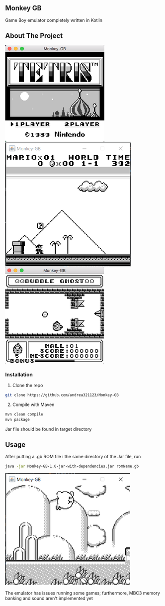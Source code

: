 <!--
*** Thanks for checking out this README Template. If you have a suggestion that would
*** make this better, please fork the repo and create a pull request or simply open
*** an issue with the tag "enhancement".
*** Thanks again! Now go create something AMAZING! :D
***
***
***
*** To avoid retyping too much info. Do a search and replace for the following:
*** github_username, repo, twitter_handle, email
-->





<!-- PROJECT SHIELDS -->
<!--
*** I'm using markdown "reference style" links for readability.
*** Reference links are enclosed in brackets [ ] instead of parentheses ( ).
*** See the bottom of this document for the declaration of the reference variables
*** for contributors-url, forks-url, etc. This is an optional, concise syntax you may use.
*** https://www.markdownguide.org/basic-syntax/#reference-style-links
-->

<!-- PROJECT LOGO -->
<p>

  <h2>Monkey GB</h3>

  <p>
    Game Boy emulator completely written in Kotlin
  </p>
</p>


<!-- ABOUT THE PROJECT -->
## About The Project

![Tetris](images/tetris.png)
<br/>
![Super Mario Land](images/mario.PNG)
<br/>
![Bubble ghost](images/bubble_ghost.png)



### Installation
 
1. Clone the repo
```sh
git clone https://github.com/andrea321123/Monkey-GB
```
2. Compile with Maven
```sh
mvn clean compile
mvn package
```

Jar file should be found in target directory

<!-- USAGE EXAMPLES -->
## Usage

After putting a .gb ROM file i the same directory of the Jar file, run
```sh
java -jar Monkey-GB-1.0-jar-with-dependencies.jar romName.gb
```
![Kirby's Dream Land](images/kirby.PNG)
<br/>

The emulator has issues running some games; furthermore, MBC3 memory banking and sound aren't implemented yet
